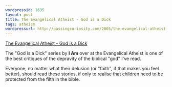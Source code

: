 ```yaml
---
wordpressid: 1635
layout: post
title: The Evangelical Atheist - God is a Dick
tags: atheism
wordpressurl: http://passingcuriosity.com/2005/the-evangelical-atheist-god-is-a-dick/
---
```


[The Evangelical Atheist - God is a Dick](http://evangelicalatheist.com/category/god-is-a-dick/)

The "God is a Dick" series by **I Am** over at the Evangelical Atheist is one
of the best critiques of the depravity of the biblical "god" I've read.

Everyone, no matter what their delusion (or "faith", if that makes you feel
better), should read these stories, if only to realise that children need to be
protected from the filth in the bible.
